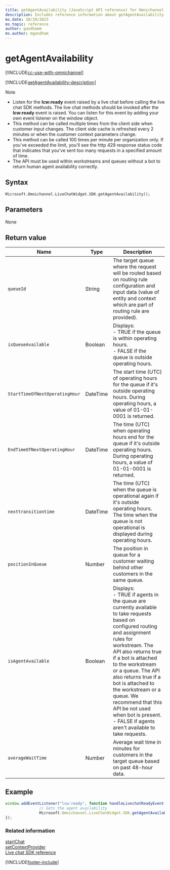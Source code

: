```yaml
---
title: getAgentAvailability (JavaScript API reference) for Omnichannel for Customer Service
description: Includes reference information about getAgentAvailability method, syntax, and parameters in Omnichannel for Customer Service JavaScript API reference.
ms.date: 10/20/2023
ms.topic: reference
author: gandhamm
ms.author: mgandham
---
```

# getAgentAvailability

[!INCLUDE[cc-use-with-omnichannel](../../../../includes/cc-use-with-omnichannel.md)]

[!INCLUDE[getAgentAvailability-description](../includes/getAgentAvailability-description.md)]

> [!NOTE]
> - Listen for the **lcw:ready** event raised by a live chat before calling the live chat SDK methods. The live chat methods should be invoked after the **lcw:ready** event is raised. You can listen for this event by adding your own event listener on the window object.
> - This method can be called multiple times from the client side when customer input changes. The client side cache is refreshed every 2 minutes or when the customer context parameters change.
> - This method can be called 100 times per minute per organization only. If you've exceeded the limit, you'll see the http 429 response status code that indicates that you've sent too many requests in a specified amount of time.
> - The API must be used within workstreams and queues without a bot to return human agent availability correctly.

## Syntax

`Microsoft.Omnichannel.LiveChatWidget.SDK.getAgentAvailability();`

## Parameters

None

## Return value

| Name                     |   Type      |     Description            |
|----                      |----         |----------------------------|
|`queueId`                 | String      |  The target queue where the request will be routed​ based on routing rule configuration and input data (value of entity and context which are part of routing rule are provided).   |
|`isQueueAvailable`  | Boolean     | Displays:<br> - TRUE if the queue is within operating hours.<br> - FALSE if the queue is outside operating hours.   |
|`StartTimeOfNextOperatingHour`           | DateTime    | The start time (UTC) of operating hours for the queue if it's outside operating hours​. During operating hours, a value of 01-01-0001 is returned.|
|`EndTimeOfNextOperatingHour`          | DateTime    | The time (UTC) when operating hours end for the queue if it's outside operating hours. During operating hours, a value of 01-01-0001 is returned.|
| `nexttransitiontime`        | DateTime      | The time (UTC) when the queue is operational again if it's outside operating hours. The time when the queue is not operational is displayed during operating hours.|
|`positionInQueue`         | Number      | The position in queue for a customer waiting behind other customers in the same queue​. |
| `isAgentAvailable`       | Boolean     | Displays: <br> - TRUE if agents in the queue are currently available to take requests based on configured routing and assignment rules for workstream. The API also returns true if a bot is attached to the workstream or a queue. The API also returns true if a bot is attached to the workstream or a queue. We recommend that this API be not used when bot is present. <br> - FALSE if agents aren't available to take requests. |
| `averageWaitTime`        | Number      | Average wait time in minutes for customers in the target queue based on past 48-hour data.|

## Example

```JavaScript
window.addEventListener("lcw:ready", function handleLivechatReadyEvent(){
               // Gets the agent availability
               Microsoft.Omnichannel.LiveChatWidget.SDK.getAgentAvailability();
});
```

### Related information

[startChat](startchat.md)  
[setContextProvider](setContextProvider.md)  
[Live chat SDK reference](../../omnichannel-reference.md)

[!INCLUDE[footer-include](../../../../includes/footer-banner.md)]
